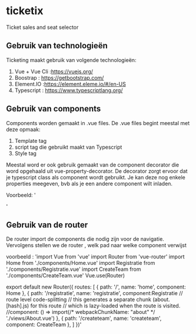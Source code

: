 # ticketix
Ticket sales and seat selector

## Gebruik van technologieën ##

Ticketing maakt gebruik van volgende technologieën:
1. Vue + Vue Cli :https://vuejs.org/
2. Boostrap : https://getbootstrap.com/
3. Element.IO :https://element.eleme.io/#/en-US
4. Typescript : https://www.typescriptlang.org/


## Gebruik van components ##
Components worden gemaakt in .vue files. De .vue files begint meestal met deze opmaak: 
1. Template tag
2. script tag die gebruikt maakt van Typescript
3. Style tag

Meestal word er ook gebruik gemaakt van de component decorator  die word opgehaald uit vue-property-decorator. 
De decorator zorgt ervoor dat je typescript class als component wordt gebruikt.  Je kan deze nog enkele properties meegeven, bvb als je een andere component wilt inladen. 

Voorbeeld: 
'
<template>
<div>
  <h1>Registratie</h1>
  <el-steps :active="active" finish-status="success">
  <el-step title="registratie"></el-step>
  <el-step title="reservering"></el-step>
  <el-step title="activatie"></el-step>
</el-steps>
  <RegistratieForm v-if="active==0"></RegistratieForm>
  <RegistratieReservering v-if="active==1"></RegistratieReservering>
    <RegistratieActivatie v-if="active==2"></RegistratieActivatie>
    <el-button style="margin-top: 12px;" @click="back">terug</el-button>
  <el-button style="margin-top: 12px;" @click="next">volgende</el-button> 
</div>
</template>

<script lang="ts">
import { Component, Prop, Vue } from 'vue-property-decorator';
import RegistratieForm from './RegistratieForm.vue'
import RegistratieReservering from './RegistratieReservering.vue'
import RegistratieActivatie from './RegistratieActivatie.vue'

@Component(
  {components:{RegistratieForm,RegistratieReservering,RegistratieActivatie}}
)
export default class Registratie extends Vue {
 public active:number=0;
      next() {
        if (this.active++ > 2) this.active = 0;
      }
      back(){
        if(this.active!=0){
          this.active--
        }
      }
}
</script>

<!-- Add "scoped" attribute to limit CSS to this component only -->
<style scoped>

</style>
'

## Gebruik van de router ##

De router import de components die nodig zijn voor de navigatie. 
Vervolgens stellen we de router , welk pad naar welke component verwijst 

voorbeeld : 
'import Vue from 'vue'
import Router from 'vue-router'
import Home from './components/Home.vue'
import Registratie from './components/Registratie.vue'
import CreateTeam from './components/CreateTeam.vue'
Vue.use(Router)

export default new Router({
  routes: [
    {
      path: '/',
      name: 'home',
      component: Home
    },
    {
      path: '/registratie',
      name: 'registratie',
      component:Registratie
      // route level code-splitting
      // this generates a separate chunk (about.[hash].js) for this route
      // which is lazy-loaded when the route is visited.
      //component: () => import(/* webpackChunkName: "about" */ './views/About.vue')
    },
    {
      path: '/createteam',
      name: 'createteam',
      component: CreateTeam
    },
  ]
})'
